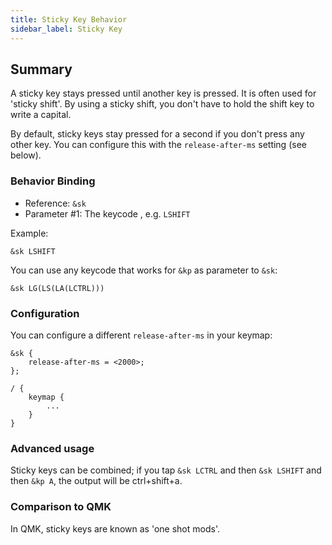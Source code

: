 ```yaml
---
title: Sticky Key Behavior
sidebar_label: Sticky Key
---
```


## Summary

A sticky key stays pressed until another key is pressed. It is often used for 'sticky shift'. By using a sticky shift, you don't have to hold the shift key to write a capital.

By default, sticky keys stay pressed for a second if you don't press any other key. You can configure this with the `release-after-ms` setting (see below).

### Behavior Binding

- Reference: `&sk`
- Parameter #1: The keycode , e.g. `LSHIFT`

Example:

```
&sk LSHIFT
```

You can use any keycode that works for `&kp` as parameter to `&sk`:

```
&sk LG(LS(LA(LCTRL)))
```

### Configuration

You can configure a different `release-after-ms` in your keymap:

```
&sk {
    release-after-ms = <2000>;
};

/ {
    keymap {
        ...
    }
}
```

### Advanced usage

Sticky keys can be combined; if you tap `&sk LCTRL` and then `&sk LSHIFT` and then `&kp A`, the output will be ctrl+shift+a.

### Comparison to QMK

In QMK, sticky keys are known as 'one shot mods'.
